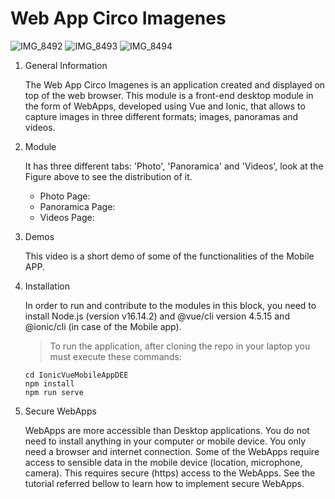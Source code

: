 # Web App Circo Imagenes

![IMG_8492](https://github.com/anna22itu/WebAppCircoImagenes/assets/80980228/0cb20422-b324-46c0-8e49-9a06af1895dd)
![IMG_8493](https://github.com/anna22itu/WebAppCircoImagenes/assets/80980228/2ee1ae57-fa88-420b-85df-c6f2462e3b6f)
![IMG_8494](https://github.com/anna22itu/WebAppCircoImagenes/assets/80980228/7c6755af-0ed0-42dc-98d7-4bec21f16924)


1. General Information

   The Web App Circo Imagenes is an application created and displayed on top of the web browser.
   This module is a front-end desktop module in the form of WebApps, developed using Vue and Ionic, that allows to capture images in three different formats;           images, panoramas and videos.
   
2. Module
   
   It has three different tabs: 'Photo', 'Panoramica' and 'Videos', look at the Figure above to see the distribution of it.
   - Photo Page:
   - Panoramica Page:
   - Videos Page: 

4. Demos
   
   This video is a short demo of some of the functionalities of the Mobile APP.
   
5. Installation

   In order to run and contribute to the modules in this block, you need to install Node.js (version v16.14.2) and @vue/cli version 4.5.15 and @ionic/cli (in case of the Mobile app).

   > To run the application, after cloning the repo in your laptop you must execute these commands:

   ```
   cd IonicVueMobileAppDEE
   npm install
   npm run serve
   ```

6. Secure WebApps

   WebApps are more accessible than Desktop applications. You do not need to install anything in your computer or mobile device. You only need a browser and internet connection.
   Some of the WebApps require access to sensible data in the mobile device (location, microphone, camera). This requires secure (https) access to the WebApps. See the tutorial referred bellow to learn how to implement secure WebApps.

